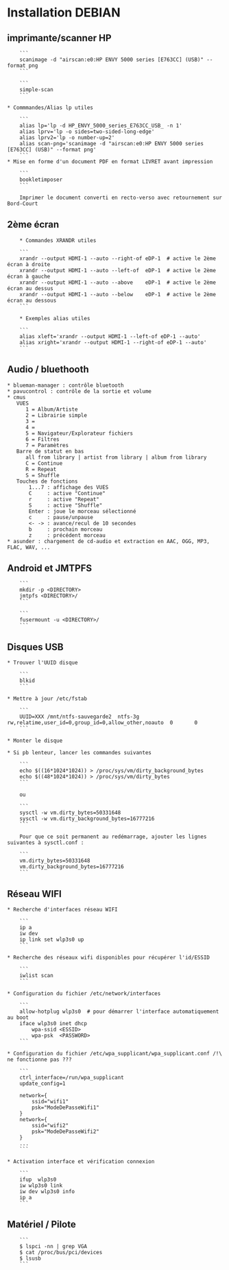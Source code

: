 # Installation DEBIAN

## imprimante/scanner HP

        ```
        scanimage -d "airscan:e0:HP ENVY 5000 series [E763CC] (USB)" --format png
        ```
    
        ```
        simple-scan
        ```

    * Commmandes/Alias lp utiles

        ```
        alias lp='lp -d HP_ENVY_5000_series_E763CC_USB_ -n 1'
        alias lprv='lp -o sides=two-sided-long-edge'
        alias lprv2='lp -o number-up=2'
        alias scan-png='scanimage -d "airscan:e0:HP ENVY 5000 series [E763CC] (USB)" --format png'
        ```
    * Mise en forme d'un document PDF en format LIVRET avant impression

        ```
        bookletimposer
        ```

        Imprimer le document converti en recto-verso avec retournement sur Bord-Court
    
## 2ème écran

        * Commandes XRANDR utiles

        ```
        xrandr --output HDMI-1 --auto --right-of eDP-1  # active le 2ème écran à droite
        xrandr --output HDMI-1 --auto --left-of  eDP-1  # active le 2ème écran à gauche
        xrandr --output HDMI-1 --auto --above    eDP-1  # active le 2ème écran au dessus
        xrandr --output HDMI-1 --auto --below    eDP-1  # active le 2ème écran au dessous
        ```

        * Exemples alias utiles

        ```
        alias xleft='xrandr --output HDMI-1 --left-of eDP-1 --auto'
        alias xright='xrandr --output HDMI-1 --right-of eDP-1 --auto'
        ```

## Audio / bluethooth

    * blueman-manager : contrôle bluetooth
    * pavucontrol : contrôle de la sortie et volume
    * cmus
       VUES
          1 = Album/Artiste
          2 = Librairie simple 
          3 =
          4 =
          5 = Navigateur/Explorateur fichiers
          6 = Filtres
          7 = Paramètres
       Barre de statut en bas
          all from library | artist from library | album from library
          C = Continue
          R = Repeat
          S = Shuffle
       Touches de fonctions
           1...7 : affichage des VUES
           C     : active "Continue"
           r     : active "Repeat"
           S     : active "Shuffle"
           Enter : joue le morceau sélectionné
           c     : pause/unpause
           <- -> : avance/recul de 10 secondes
           b     : prochain morceau
           z     : précédent morceau
    * asunder : chargement de cd-audio et extraction en AAC, OGG, MP3, FLAC, WAV, ...
       

##  Android et JMTPFS


        ```
        mkdir -p <DIRECTORY>
        jmtpfs <DIRECTORY>/
        ```

        ```
        fusermount -u <DIRECTORY>/
        ```


## Disques USB

    * Trouver l'UUID disque

        ```
        blkid
        ```

    * Mettre à jour /etc/fstab

        ```
        UUID=XXX /mnt/ntfs-sauvegarde2  ntfs-3g   rw,relatime,user_id=0,group_id=0,allow_other,noauto  0       0
        ```

    * Monter le disque

    * Si pb lenteur, lancer les commandes suivantes

        ```
        echo $((16*1024*1024)) > /proc/sys/vm/dirty_background_bytes
        echo $((48*1024*1024)) > /proc/sys/vm/dirty_bytes
        ```

        ou

        ```
        sysctl -w vm.dirty_bytes=50331648
        sysctl -w vm.dirty_background_bytes=16777216
        ```

        Pour que ce soit permanent au redémarrage, ajouter les lignes suivantes à sysctl.conf :

        ```
        vm.dirty_bytes=50331648
        vm.dirty_background_bytes=16777216
        ```

## Réseau WIFI

    * Recherche d'interfaces réseau WIFI

        ```
        ip a
        iw dev
        ip link set wlp3s0 up
        ```

    * Recherche des réseaux wifi disponibles pour récupérer l'id/ESSID

        ```
        iwlist scan
        ```

    * Configuration du fichier /etc/network/interfaces

        ```
        allow-hotplug wlp3s0  # pour démarrer l'interface automatiquement au boot
        iface wlp3s0 inet dhcp
            wpa-ssid <ESSID>
            wpa-psk  <PASSWORD>
        ```

    * Configuration du fichier /etc/wpa_supplicant/wpa_supplicant.conf /!\ ne fonctionne pas ???

        ```
        ctrl_interface=/run/wpa_supplicant
        update_config=1
        
        network={
	        ssid="wifi1"
	        psk="ModeDePasseWifi1"
        }
        network={
	        ssid="wifi2"
	        psk="ModeDePasseWifi2"
        }
        ...
        ```

    * Activation interface et vérification connexion

        ```
        ifup  wlp3s0
        iw wlp3s0 link
        iw dev wlp3s0 info
        ip a
        ```

## Matériel / Pilote

        ```
        $ lspci -nn | grep VGA
        $ cat /proc/bus/pci/devices
        $ lsusb
        ```
